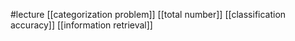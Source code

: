 #lecture
[[categorization problem]]
[[total number]]
[[classification accuracy]]
[[information retrieval]]
